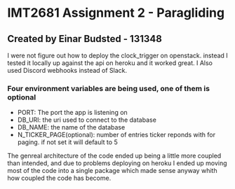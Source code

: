 # IMT2681 Assignment 2 - Paragliding
## Created by Einar Budsted - 131348

I were not figure out how to deploy the clock_trigger on openstack. instead I tested it locally up against the api on heroku and it worked great.
I Also used Discord webhooks instead of Slack.

### Four environment variables are being used, one of them is optional
- PORT: The port the app is listening on
- DB_URI: the uri used to connect to the database
- DB_NAME: the name of the database
- N_TICKER_PAGE(optional): number of entries ticker reponds with for paging. if not set it will default to 5

The genreal architecture of the code ended up being a little more coupled than intended, and due to problems deploying on heroku I ended
up moving most of the code into a single package which made sense anyway whith how coupled the code has become.

